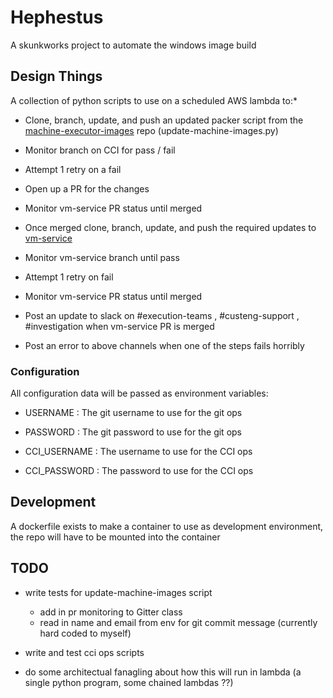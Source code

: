 # Hephestus

A skunkworks project to automate the windows image build

## Design Things

A collection of python scripts to use on a scheduled AWS lambda to:*

* Clone, branch, update, and push an updated packer script from the [machine-executor-images](https://github.com/circleci/machine-executor-images) repo (update-machine-images.py)

* Monitor branch on CCI for pass / fail

* Attempt 1 retry on a fail

* Open up a PR for the changes

* Monitor vm-service PR status until merged

* Once merged clone, branch, update, and push the required updates to [vm-service](https://github.com/circleci/vm-service)

* Monitor vm-service branch until pass

* Attempt 1 retry on fail

* Monitor vm-service PR status until merged

* Post an update to slack on #execution-teams , #custeng-support , #investigation when vm-service PR is merged

* Post an error to above channels when one of the steps fails horribly


### Configuration

All configuration data will be passed as environment variables:

* USERNAME : The git username to use for the git ops
* PASSWORD : The git password to use for the git ops

* CCI_USERNAME : The username to use for the CCI ops
* CCI_PASSWORD : The password to use for the CCI ops

## Development

A dockerfile exists to make a container to use as  development environment, the repo will have to be mounted into the container

## TODO

* write tests for update-machine-images script
  * add in pr monitoring to Gitter class
  * read in name and email from env for git commit message (currently hard coded to myself)

* write and test cci ops scripts

* do some architectual fanagling about how this will run in lambda (a single python program, some chained lambdas ??)

